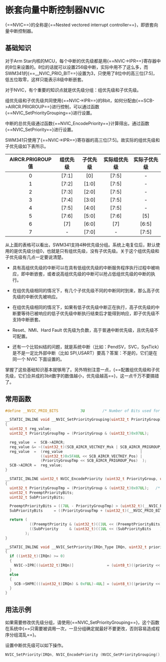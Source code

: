 # 嵌套向量中断控制器NVIC

{==NVIC==}的全称是{==Nested vectored interrupt controller==}，即嵌套向量中断控制器。

## 基础知识

对于Arm Star内核的MCU，每个中断的优先级都是用{==NVIC->IPR==}寄存器中的8位来设置的。8位的话就可以设置256级中断，实际中用不了这么多，而SWM341的{==__NVIC_PRIO_BIT==}设置为3，只使用了8位中的高三位[7:5]，低五位取零，这样只能表示8级中断嵌套。

对于NVIC，有个重要的知识点就是优先级分组：组优先级和子优先级。

组优先级和子优先级共同使用{==NVIC->IPR==}的8bit，如何分配由{==SCB->AIRCR.PRIGROUP==}进行控制，可以通过函数{==NVIC_SetPriorityGrouping==}进行设置。

中断的总优先级通过函数{==NVIC_EncodePriority==}计算得出，通过函数{==NVIC_SetPriority==}进行设置。

SWM341只使用了{==NVIC->IPR==}寄存器的高三位[7:5]。故实际的组优先级和子优先级如下表所示。

| AIRCR.PRIGROUP值 | 组优先级 | 子优先级 | 实际组优先级 | 实际子优先级 |
| :--------------: | :-----: | :-----: | :--------: | :--------: |
| 0                | [7:1]   | [0]     | [7:5]      | -          |
| 1                | [7:2]   | [1:0]   | [7:5]      | -          |
| 2                | [7:3]   | [2:0]   | [7:5]      | -          |
| 3                | [7:4]   | [3:0]   | [7:5]      | -          |
| 4                | [7:5]   | [4:0]   | [7:5]      | -          |
| 5                | [7:6]   | [5:0]   | [7:6]      | [5]        |
| 6                | [7]     | [6:0]   | [7]        | [6:5]      |
| 7                | -       | [7:0]   | -          | [7:5]      |

从上面的表格可以看出，SWM341支持4种优先级分组。系统上电复位后，默认使用的是优先级分组0，也就是只有组优先级，没有子优先级。关于这个组优先级和子优先级有几点一定要说清楚。
- 具有高组优先级的中断可以在具有低组优先级的中断服务程序执行过程中被响应，即中断嵌套，或者说高组优先级的中断可以抢占低组优先级的中断的执行。

- 在组优先级相同的情况下，有几个子优先级不同的中断同时到来，那么高子优先级的中断优先被响应。

- 在组优先级相同的情况下，如果有低子优先级中断正在执行，高子优先级的中断要等待已被响应的低子优先级中断执行结束后才能得到响应，即子优先级不支持中断嵌套。

- Reset、NMI、Hard Fault 优先级为负数，高于普通中断优先级，且优先级不可配置。

- 还有一个比较纠结的问题，就是系统中断（比如：PendSV，SVC，SysTick）是不是一定比外部中断（比如 SPI,USART）要高？答案：不是的，它们是在同一个 NVIC 下面设置的。

掌握了这些基础知识基本就够用了。另外特别注意一点，{==配置组优先级和子优先级，它们合并成的3bit数字的数值越小，优先级越高==}，这一点千万不要搞错了。

## 常用函数

```c title="SWM341.c" linenums="1" hl_lines="1"
#define __NVIC_PRIO_BITS          3U        /* Number of Bits used for Priority Levels */
```

```c title="core_star.h" linenums="1" hl_lines="4 20 21"
__STATIC_INLINE void __NVIC_SetPriorityGrouping(uint32_t PriorityGroup)
{
  uint32_t reg_value;
  uint32_t PriorityGroupTmp = (PriorityGroup & (uint32_t)0x07UL);             /* only values 0..7 are used          */

  reg_value  =  SCB->AIRCR;                                                   /* read old register configuration    */
  reg_value &= ~((uint32_t)(SCB_AIRCR_VECTKEY_Msk | SCB_AIRCR_PRIGROUP_Msk)); /* clear bits to change               */
  reg_value  =  (reg_value                                   |
                ((uint32_t)0x5FAUL << SCB_AIRCR_VECTKEY_Pos) |
                (PriorityGroupTmp << SCB_AIRCR_PRIGROUP_Pos)  );              /* Insert write key and priority group */
  SCB->AIRCR =  reg_value;
}

__STATIC_INLINE uint32_t NVIC_EncodePriority (uint32_t PriorityGroup, uint32_t PreemptPriority, uint32_t SubPriority)
{
  uint32_t PriorityGroupTmp = (PriorityGroup & (uint32_t)0x07UL);   /* only values 0..7 are used          */
  uint32_t PreemptPriorityBits;
  uint32_t SubPriorityBits;

  PreemptPriorityBits = ((7UL - PriorityGroupTmp) > (uint32_t)(__NVIC_PRIO_BITS)) ? (uint32_t)(__NVIC_PRIO_BITS) : (uint32_t)(7UL - PriorityGroupTmp);
  SubPriorityBits     = ((PriorityGroupTmp + (uint32_t)(__NVIC_PRIO_BITS)) < (uint32_t)7UL) ? (uint32_t)0UL : (uint32_t)((PriorityGroupTmp - 7UL) + (uint32_t)(__NVIC_PRIO_BITS));

  return (
           ((PreemptPriority & (uint32_t)((1UL << (PreemptPriorityBits)) - 1UL)) << SubPriorityBits) |
           ((SubPriority     & (uint32_t)((1UL << (SubPriorityBits    )) - 1UL)))
         );
}

__STATIC_INLINE void __NVIC_SetPriority(IRQn_Type IRQn, uint32_t priority)
{
  if ((int32_t)(IRQn) >= 0)
  {
    NVIC->IPR[((uint32_t)IRQn)]               = (uint8_t)((priority << (8U - __NVIC_PRIO_BITS)) & (uint32_t)0xFFUL);
  }
  else
  {
    SCB->SHPR[(((uint32_t)IRQn) & 0xFUL)-4UL] = (uint8_t)((priority << (8U - __NVIC_PRIO_BITS)) & (uint32_t)0xFFUL);
  }
}
```

## 用法示例

如果需要修改优先级分组，请使用{==NVIC_SetPriorityGrouping==}，这个函数在系统中{==只需要被调用一次，一旦分组确定就最好不要更改，否则容易造成程序分组混乱==}。

设置中断优先级可以如下操作。

```c title="test.c" linenums="1"
NVIC_SetPriority(IRQn, NVIC_EncodePriority (NVIC_GetPriorityGrouping(), PreemptPriority, SubPriority));
```
